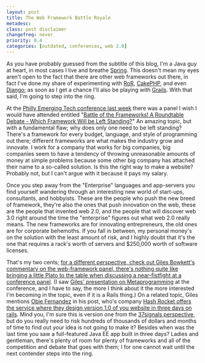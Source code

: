 ```yaml
---
layout: post
title: The Web Framework Battle Royale
metadesc: 
class: post disclaimer
changefreq: never
priority: 0.4
categories: [outdated, conferences, web 2.0]
---
```

As you have probably guessed from the subtitle of this blog, I'm a Java guy at heart, in most cases I 
live and breathe [Spring](http://www.springframework.org/).  This doesn't mean my eyes 
aren't open to the fact that there are other web frameworks out there, in fact I've done my share of 
experimenting with [RoR](http://www.rubyonrails.com/), 
[CakePHP](http://www.cakephp.org/), and even 
[Django](http://www.djangoproject.com/); as soon as I get a chance I'll also be playing with 
[Grails](http://grails.codehaus.org/).  With that said, I'm going to step into the ring.

At the [Philly Emerging Tech conference last week](http://www.phillyemergingtech.com/) 
there was a panel I wish I would have attended entitled 
"[Battle of the Frameworks! A Roundtable Debate - Which Framework Will be Left Standing?](http://www.phillyemergingtech.com/abstracts.php#frameworks)" 
An amazing topic, but with a fundamental flaw; why does only one need to be left standing?  There's a 
framework for every budget, language, and style of programming out there; different frameworks are what 
makes the industry grow and innovate.  I work for a company that works for big companies, big companies 
seem to have a tendency of throwing unreasonable amounts of money at simple problems because some other 
big company has attached their name to a so-called solution.  Is this the right way to make a website? 
Probably not, but I can't argue with it because it pays my salary.

Once you step away from the "Enterprise" languages and app-servers you find yourself wandering through an 
interesting new world of start-ups, consultants, and hobbyists.  These are the people who push the new 
breed of framework, they're also the ones that push innovation on the web, these are the people that 
invented web 2.0, and the people that will discover web 3.0 right around the time the "enterprise" 
figures out what web 2.0 really means.  The new frameworks are for innovating entrepreneurs, the old 
ones are for corporate behemoths.  If you fall in between, my personal money's on the solution with 
the least amount of risk, and I highly doubt that it's the one that requires a rack's worth of servers 
and $250,000 worth of software licenses.

That's my two cents; [for a different perspective, check out Giles Bowkett's commentary on the web-framework panel, there's nothing quite like bringing a little Plato to the table when discussing a near-fistfight at a conference panel](http://gilesbowkett.blogspot.com/2008/03/plato-says-knock-you-out.html). 
(I saw [Giles' presentation on Metaprogramming](http://www.phillyemergingtech.com/abstracts.php#bowkett) 
at the conference, and I have to say, the more I think about it the more interested I'm becoming in the topic, even 
if it is a Rails thing.)  On a related topic, Giles mentions [Obie Fernandez](http://www.phillyemergingtech.com/speakers.php#fernandez) 
in his post, who's company [Hash Rocket offers the service where they design version 1.0 of you website in three days on rails](http://www.hashrocket.com/products). 
Mind you, I'm sure this is version one from the [37signals perspective](https://gettingreal.37signals.com/), 
but do you really need to risk hundreds of thousands of dollars and months of time to find out your idea is not going to 
make it?  Besides when was the last time you saw a full-featured Java EE app built in three days? 
Ladies and gentleman, there's plenty of room for plenty of frameworks and all of the competition and debate that goes with them; 
I for one cannot wait until the next contender steps into the ring.
